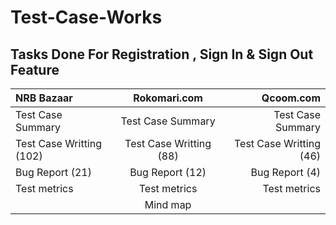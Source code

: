 # Test-Case-Works
## Tasks Done For Registration , Sign In & Sign Out Feature
| NRB Bazaar | Rokomari.com | Qcoom.com |
| :---         |     :---:      |          ---: |
| Test Case Summary   | Test Case Summary     | Test Case Summary    |
| Test Case Writting (102)     | Test Case Writting (88)      | Test Case Writting (46)     |
| Bug Report (21)    | Bug Report (12)      | Bug Report (4)     |
| Test metrics     | Test metrics       | Test metrics      |
|      | Mind map       |      |
